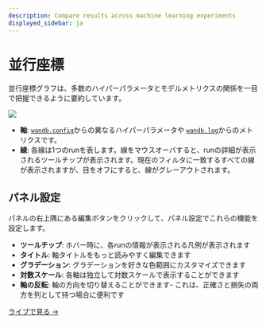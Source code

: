 ```yaml
---
description: Compare results across machine learning experiments
displayed_sidebar: ja
---
```


# 並行座標

並行座標グラフは、多数のハイパーパラメータとモデルメトリクスの関係を一目で把握できるように要約しています。

![](/images/app_ui/parallel_coordinates.gif)

* **軸**: [`wandb.config`](../../../../guides/track/config.md)からの異なるハイパーパラメータや [`wandb.log`](../../../../guides/track/log/intro.md)からのメトリクスです。
* **線**: 各線は1つのrunを表します。線をマウスオーバすると、runの詳細が表示されるツールチップが表示されます。現在のフィルタに一致するすべての線が表示されますが、目をオフにすると、線がグレーアウトされます。

## パネル設定

パネルの右上隅にある編集ボタンをクリックして、パネル設定でこれらの機能を設定します。

* **ツールチップ**: ホバー時に、各runの情報が表示される凡例が表示されます
* **タイトル**: 軸タイトルをもっと読みやすく編集できます
* **グラデーション**: グラデーションを好きな色範囲にカスタマイズできます
* **対数スケール**: 各軸は独立して対数スケールで表示することができます
* **軸の反転**: 軸の方向を切り替えることができます- これは、正確さと損失の両方を列として持つ場合に便利です

[ライブで見る →](https://app.wandb.ai/example-team/sweep-demo/reports/Zoom-in-on-Parallel-Coordinates-Charts--Vmlldzo5MTQ4Nw)